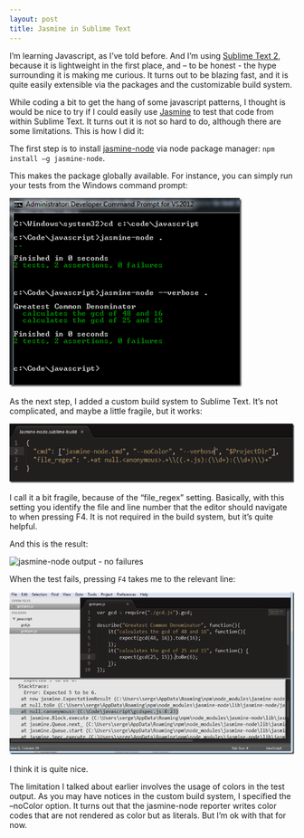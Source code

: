 ```yaml
---
layout: post
title: Jasmine in Sublime Text
---
```


I’m learning Javascript, as I’ve told before. And I’m using [Sublime Text 2](http://www.sublimetext.com/), because it is lightweight in the first place, and – to be honest - the hype surrounding it is making me curious. It turns out to be blazing fast, and it is quite easily extensible via the packages and the customizable build system.

While coding a bit to get the hang of some javascript patterns, I thought is would be nice to try if I could easily use [Jasmine](http://pivotal.github.io/jasmine/) to test that code from within Sublime Text. It turns out it is not so hard to do, although there are some limitations. This is how I did it:

The first step is to install [jasmine-node](https://github.com/mhevery/jasmine-node) via node package manager: 
`npm install –g jasmine-node`. 

This makes the package globally available. For instance, you can simply run your tests from the Windows command prompt:

![Jasmine-node via command prompt](/img/jasmine-node-via-command-prompt.png)

As the next step, I added a custom build system to Sublime Text. It’s not complicated, and maybe a little fragile, but it works:

![Sublime Text build system for jasmine-node](/img/sublime-text-build-system-for-jasmine-node.png)

I call it a bit fragile, because of the “file_regex” setting. Basically, with this setting you identify the file and line number that the editor should navigate to when pressing F4. It is not required in the build system, but it’s quite helpful.

And this is the result:

![jasmine-node output - no failures](jasmine-node-output-no-failures.png)

When the test fails, pressing `F4` takes me to the relevant line:

![jasmine-node output - with failures](/img/jasmine-node-output-with-failures.png)

I think it is quite nice.

The limitation I talked about earlier involves the usage of colors in the test output. As you may have notices in the custom build system, I specified the –noColor option. It turns out that the jasmine-node reporter writes color codes that are not rendered as color but as literals. But I’m ok with that for now.